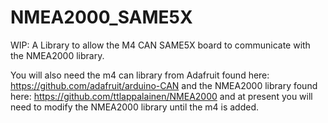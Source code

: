 # NMEA2000_SAME5X
WIP: A Library to allow the M4 CAN SAME5X board to communicate with the NMEA2000 library.

You will also need the m4 can library from Adafruit found here: https://github.com/adafruit/arduino-CAN
and the NMEA2000 library found here: https://github.com/ttlappalainen/NMEA2000
and at present you will need to modify the NMEA2000 library until the m4 is added.
